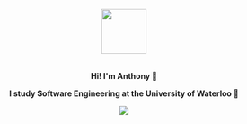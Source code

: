 <div align="center">
  <br>
  <a href="https://anthonywang.dev">
    <img height="80" width="80" src="https://emojipedia-us.s3.dualstack.us-west-1.amazonaws.com/thumbs/240/twitter/259/dolphin_1f42c.png"/>
  </a>
  <br>
  <br>
  <p><b>Hi! I'm Anthony 👋</b></p>
  <p><b>I study Software Engineering at the University of Waterloo 🍁</b></p>
  <p>
    <a href="https://anthonywang.dev">
        <img src="https://github-readme-stats.vercel.app/api?username=anthonyftwang&show_icons=true&icon_color=007bff&text_color=000&title_color=007bff&bg_color=ffffff&hide_title=true&hide_border=true&hide=issues&include_all_commits=true&count_private=true"/>
    </a>
  </p>